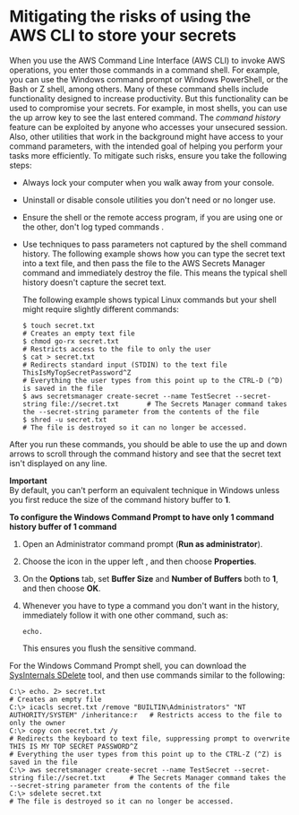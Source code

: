 # Mitigating the risks of using the AWS CLI to store your secrets<a name="security_cli-exposure-risks"></a>

When you use the AWS Command Line Interface \(AWS CLI\) to invoke AWS operations, you enter those commands in a command shell\. For example, you can use the Windows command prompt or Windows PowerShell, or the Bash or Z shell, among others\. Many of these command shells include functionality designed to increase productivity\. But this functionality can be used to compromise your secrets\. For example, in most shells, you can use the up arrow key to see the last entered command\. The *command history* feature can be exploited by anyone who accesses your unsecured session\. Also, other utilities that work in the background might have access to your command parameters, with the intended goal of helping you perform your tasks more efficiently\. To mitigate such risks, ensure you take the following steps:
+ Always lock your computer when you walk away from your console\.
+ Uninstall or disable console utilities you don't need or no longer use\.
+ Ensure the shell or the remote access program, if you are using one or the other, don't log typed commands \.
+ Use techniques to pass parameters not captured by the shell command history\. The following example shows how you can type the secret text into a text file, and then pass the file to the AWS Secrets Manager command and immediately destroy the file\. This means the typical shell history doesn't capture the secret text\. 

  The following example shows typical Linux commands but your shell might require slightly different commands:

  ```
  $ touch secret.txt                                                                           # Creates an empty text file
  $ chmod go-rx secret.txt                                                                     # Restricts access to the file to only the user
  $ cat > secret.txt                                                                           # Redirects standard input (STDIN) to the text file
  ThisIsMyTopSecretPassword^Z                                                                  # Everything the user types from this point up to the CTRL-D (^D) is saved in the file
  $ aws secretsmanager create-secret --name TestSecret --secret-string file://secret.txt       # The Secrets Manager command takes the --secret-string parameter from the contents of the file
  $ shred -u secret.txt                                                                        # The file is destroyed so it can no longer be accessed.
  ```

After you run these commands, you should be able to use the up and down arrows to scroll through the command history and see that the secret text isn't displayed on any line\.

**Important**  
By default, you can't perform an equivalent technique in Windows unless you first reduce the size of the command history buffer to **1**\.

**To configure the Windows Command Prompt to have only 1 command history buffer of 1 command**

1. Open an Administrator command prompt \(**Run as administrator**\)\.

1. Choose the icon in the upper left , and then choose **Properties**\.

1. On the **Options** tab, set **Buffer Size** and **Number of Buffers** both to **1**, and then choose **OK**\.

1. Whenever you have to type a command you don't want in the history, immediately follow it with one other command, such as:

   ```
   echo.
   ```

   This ensures you flush the sensitive command\. 

For the Windows Command Prompt shell, you can download the [SysInternals SDelete](https://docs.microsoft.com/en-us/sysinternals/downloads/sdelete) tool, and then use commands similar to the following:

```
C:\> echo. 2> secret.txt                                                                       # Creates an empty file
C:\> icacls secret.txt /remove "BUILTIN\Administrators" "NT AUTHORITY/SYSTEM" /inheritance:r   # Restricts access to the file to only the owner
C:\> copy con secret.txt /y                                                                    # Redirects the keyboard to text file, suppressing prompt to overwrite
THIS IS MY TOP SECRET PASSWORD^Z                                                             # Everything the user types from this point up to the CTRL-Z (^Z) is saved in the file
C:\> aws secretsmanager create-secret --name TestSecret --secret-string file://secret.txt      # The Secrets Manager command takes the --secret-string parameter from the contents of the file
C:\> sdelete secret.txt                                                                        # The file is destroyed so it can no longer be accessed.
```